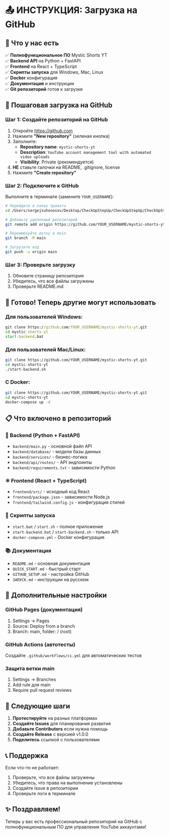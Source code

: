 # 📤 ИНСТРУКЦИЯ: Загрузка на GitHub

## 🎯 Что у нас есть

✅ **Полнофункциональное ПО** Mystic Shorts YT  
✅ **Backend API** на Python + FastAPI  
✅ **Frontend** на React + TypeScript  
✅ **Скрипты запуска** для Windows, Mac, Linux  
✅ **Docker** конфигурация  
✅ **Документация** и инструкции  
✅ **Git репозиторий** готов к загрузке  

## 🚀 Пошаговая загрузка на GitHub

### Шаг 1: Создайте репозиторий на GitHub

1. Откройте https://github.com
2. Нажмите **"New repository"** (зеленая кнопка)
3. Заполните:
   - **Repository name**: `mystic-shorts-yt`
   - **Description**: `YouTube account management tool with automated video uploads`
   - **Visibility**: Private (рекомендуется)
4. **НЕ** ставьте галочки на README, .gitignore, license
5. Нажмите **"Create repository"**

### Шаг 2: Подключите к GitHub

Выполните в терминале (замените `YOUR_USERNAME`):

```bash
# Перейдите в папку проекта
cd /Users/sergejsuhonosov/Desktop/CheckUpStepUp/CheckUpStepUp/CheckUpStepUp/mystic-shorts-yt

# Добавьте удаленный репозиторий
git remote add origin https://github.com/YOUR_USERNAME/mystic-shorts-yt.git

# Переименуйте ветку в main
git branch -M main

# Загрузите код
git push -u origin main
```

### Шаг 3: Проверьте загрузку

1. Обновите страницу репозитория
2. Убедитесь, что все файлы загружены
3. Проверьте README.md

## 🎉 Готово! Теперь другие могут использовать

### Для пользователей Windows:
```cmd
git clone https://github.com/YOUR_USERNAME/mystic-shorts-yt.git
cd mystic-shorts-yt
start-backend.bat
```

### Для пользователей Mac/Linux:
```bash
git clone https://github.com/YOUR_USERNAME/mystic-shorts-yt.git
cd mystic-shorts-yt
./start-backend.sh
```

### С Docker:
```bash
git clone https://github.com/YOUR_USERNAME/mystic-shorts-yt.git
cd mystic-shorts-yt
docker-compose up -d
```

## 📋 Что включено в репозиторий

### 🐍 Backend (Python + FastAPI)
- `backend/main.py` - основной файл API
- `backend/database/` - модели базы данных
- `backend/services/` - бизнес-логика
- `backend/api/routes/` - API эндпоинты
- `backend/requirements.txt` - зависимости Python

### ⚛️ Frontend (React + TypeScript)
- `frontend/src/` - исходный код React
- `frontend/package.json` - зависимости Node.js
- `frontend/tailwind.config.js` - конфигурация стилей

### 🚀 Скрипты запуска
- `start.bat` / `start.sh` - полное приложение
- `start-backend.bat` / `start-backend.sh` - только API
- `docker-compose.yml` - Docker конфигурация

### 📚 Документация
- `README.md` - основная документация
- `QUICK_START.md` - быстрый старт
- `GITHUB_SETUP.md` - настройка GitHub
- `ЗАПУСК.md` - инструкции на русском

## 🔧 Дополнительные настройки

### GitHub Pages (документация)
1. Settings → Pages
2. Source: Deploy from a branch
3. Branch: main, folder: / (root)

### GitHub Actions (автотесты)
Создайте `.github/workflows/ci.yml` для автоматических тестов

### Защита ветки main
1. Settings → Branches
2. Add rule для main
3. Require pull request reviews

## 🎯 Следующие шаги

1. **Протестируйте** на разных платформах
2. **Создайте Issues** для планирования развития
3. **Добавьте Contributors** если нужна помощь
4. **Создайте Release** с версией v1.0.0
5. **Поделитесь** ссылкой с пользователями

## 📞 Поддержка

Если что-то не работает:
1. Проверьте, что все файлы загружены
2. Убедитесь, что права на выполнение установлены
3. Создайте Issue в репозитории
4. Проверьте логи в терминале

## ✨ Поздравляем!

Теперь у вас есть профессиональный репозиторий на GitHub с полнофункциональным ПО для управления YouTube аккаунтами!
